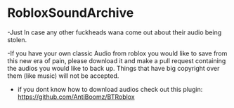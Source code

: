 # RobloxSoundArchive
-Just In case any other fuckheads wana come out about their audio being stolen.

-If you have your own classic Audio from roblox you would like to save from this new era of pain, please download it and make a pull request containing the audios you would like to back up. Things that have big copyright over them (like music) will not be accepted.

- if you dont know how to download audios check out this plugin: https://github.com/AntiBoomz/BTRoblox
